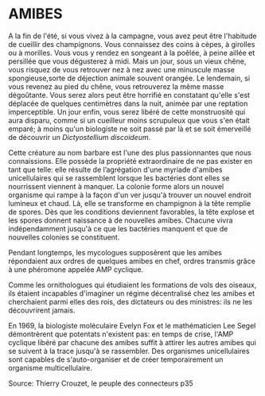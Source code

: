 # AMIBES

A la fin de l'été, si vous vivez à la campagne, vous avez peut être l'habitude de cueillir des champignons. Vous connaissez des coins à cèpes, à girolles ou à morilles. Vous vous y rendez en songeant à la poêlée, à peine aillée et persillée que vous dégusterez à midi. Mais un jour, sous un vieux chêne, vous risquez de vous retrouver nez à nez avec une minuscule masse spongieuse,sorte de déjection animale souvent orangée. Le lendemain, si vous revenez au pied du chêne, vous retrouverez la même masse dégoûtante. Vous serez alors peut être horrifié en constatant qu'elle s'est déplacée de quelques centimètres dans la nuit, animée par une reptation imperceptible. Un jour enfin, vous serez libéré de cette monstruosité qui aura disparu, comme si un cueilleur moins scrupuleux que vous s'en était emparé; à moins qu'un biologiste ne soit passé par là et se soit émerveillé de découvrir un *Dictyostellium discoideum*.

Cette créature au nom barbare est l'une des plus passionnantes que nous connaissions. Elle possède la propriété extraordinaire de ne pas exister en tant que telle: elle résulte de l’agrégation d'une myriade d'amibes unicellulaires qui se rassemblent lorsque les bactéries dont elles se nourrissent viennent à manquer. La colonie forme alors un nouvel organisme qui rampe à la façon d'un ver jusqu'à trouver un nouvel endroit lumineux et chaud. Là, elle se transforme en champignon à la tête remplie de spores. Dès que les conditions deviennent favorables, la tête explose et les spores donnent naissance à de nouvelles amibes. Chacune vivra indépendamment jusqu'à ce que les bactéries manquent et que de nouvelles colonies se constituent.

Pendant longtemps, les mycologues supposèrent que les amibes répondaient aux ordres de quelques amibes en chef, ordres transmis grâce à une phéromone appelée AMP cyclique.

Comme les ornithologues qui étudiaient les formations de vols des oiseaux, ils étaient incapables d'imaginer un régime décentralisé chez les amibes et cherchaient parmi elles des rois, des dictateurs ou des ministres: ils ne les découvrirent jamais.

En 1969, la biologiste moléculaire Evelyn Fox et le mathématicien Lee Segel démontrèrent que potentats n'existent pas: en temps de crise, l'AMP cyclique libéré par chacune des amibes suffit à attirer les autres amibes qui se suivent à la trace jusqu'à se rassembler. Des organismes unicellulaires sont capables de s'auto-organiser et de créer temporairement un organisme multicellulaire.

Source: Thierry Crouzet, le peuple des connecteurs p35
